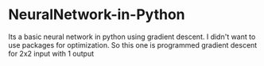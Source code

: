 # NeuralNetwork-in-Python
Its a basic neural network in python using gradient descent. I didn't want to use packages for optimization. So this one  is programmed gradient descent for 2x2 input with 1 output
 
